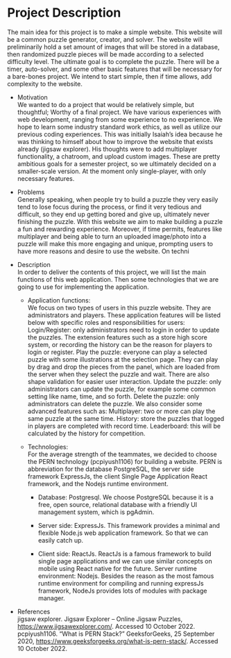# Project Description

The main idea for this project is to make a simple website. This website will be a common puzzle generator, creator, and solver. The website will preliminarily hold a set amount of images that will be stored in a database, then randomized puzzle pieces will be made according to a selected difficulty level. The ultimate goal is to complete the puzzle. There will be a timer, auto-solver, and some other basic features that will be necessary for a bare-bones project. We intend to start simple, then if time allows, add complexity to the website.

- Motivation <br>
We wanted to do a project that would be relatively simple, but thoughtful; Worthy of a final project. We have various experiences with web development, ranging from some experience to no experience. We hope to learn some industry standard work ethics, as well as utilize our previous coding experiences. This was initially Isaiah’s idea because he was thinking to himself about how to improve the website that exists already (jigsaw explorer). His thoughts were to add multiplayer functionality, a chatroom, and upload custom images. These are pretty ambitious goals for a semester project, so we ultimately decided on a smaller-scale version. At the moment only single-player, with only necessary features.

- Problems <br>
Generally speaking, when people try to build a puzzle they very easily tend to lose focus during the process, or find it very tedious and difficult, so they end up getting bored and give up, ultimately never finishing the puzzle. With this website we aim to make building a puzzle a fun and rewarding experience. Moreover, if time permits, features like multiplayer and being able to turn an uploaded image/photo into a puzzle will make this more engaging and unique, prompting users to have more reasons and desire to use the website.
On techni

- Description <br>
In order to deliver the contents of this project, we will list the main functions of this web application. Then some technologies that we are going to use for implementing the application.

    - Application functions: <br>
        We focus on two types of users in this puzzle website. They are administrators and players. These application features will be listed below with specific roles and responsibilities for users:
        Login/Register: only administrators need to login in order to update the puzzles. The extension features such as a store high score system, or recording the history can be the reason for players to login or register.
        Play the puzzle: everyone can play a selected puzzle with some illustrations at the selection page. They can play by drag and drop the pieces from the panel, which are loaded from the server when they select the puzzle and wait. There are also shape validation for easier user interaction.
        Update the puzzle: only administrators can update the puzzle, for example some common setting like name, time, and so forth.
        Delete the puzzle: only administrators can delete the puzzle.
        We also consider some advanced features such as:
        Multiplayer: two or more can play the same puzzle at the same time.
        History: store the puzzles that logged in players are completed with record time.
        Leaderboard: this will be calculated by the history for competition.

    - Technologies: <br>
    For the average strength of the teammates, we decided to choose the PERN technology (pcpiyush1106) for building a website. PERN is abbreviation for the database PostgreSQL, the server side framework ExpressJs, the client Single Page Application React framework, and the Nodejs runtime environment.
    
        - Database: Postgresql. We choose PostgreSQL because it is a free, open source, relational database with a friendly UI management system, which is pgAdmin.
    
        - Server side: ExpressJs. This framework provides a minimal and flexible Node.js web application framework. So that we can easily catch up.
    
        - Client side: ReactJs. ReactJs is a famous framework to build single page applications and we can use similar concepts on mobile using React native for the future. Server runtime environment: Nodejs. Besides the reason as the most famous runtime environment for compiling and running expressJs framework, NodeJs provides lots of modules with package manager.

- References <br>
jigsaw explorer. Jigsaw Explorer – Online Jigsaw Puzzles, https://www.jigsawexplorer.com/. Accessed 10 October 2022.
pcpiyush1106. “What is PERN Stack?” GeeksforGeeks, 25 September 2020, https://www.geeksforgeeks.org/what-is-pern-stack/. Accessed 10 October 2022.
